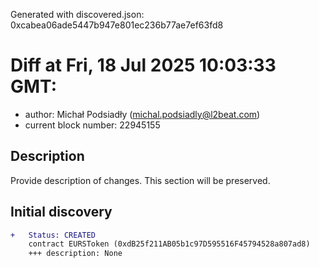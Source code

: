 Generated with discovered.json: 0xcabea06ade5447b947e801ec236b77ae7ef63fd8

# Diff at Fri, 18 Jul 2025 10:03:33 GMT:

- author: Michał Podsiadły (<michal.podsiadly@l2beat.com>)
- current block number: 22945155

## Description

Provide description of changes. This section will be preserved.

## Initial discovery

```diff
+   Status: CREATED
    contract EURSToken (0xdB25f211AB05b1c97D595516F45794528a807ad8)
    +++ description: None
```

